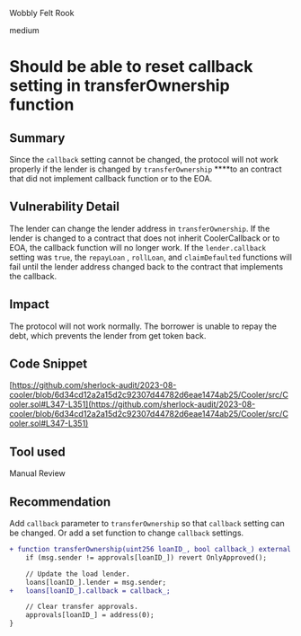 Wobbly Felt Rook

medium

# Should be able to reset callback setting in transferOwnership function
## Summary

Since the `callback` setting cannot be changed, the protocol will not work properly if the lender is changed by `transferOwnership`  ****to an contract that did not implement callback function or to the EOA.

## Vulnerability Detail

The lender can change the lender address in `transferOwnership`. If the lender is changed to a contract that does not inherit CoolerCallback or to EOA, the callback function will no longer work. If the `lender.callback` setting was `true`, the `repayLoan` , `rollLoan`, and `claimDefaulted` functions will fail until the lender address changed back to the contract that implements the callback.

## Impact

The protocol will not work normally. The borrower is unable to repay the debt, which prevents the lender from get token back.

## Code Snippet

[https://github.com/sherlock-audit/2023-08-cooler/blob/6d34cd12a2a15d2c92307d44782d6eae1474ab25/Cooler/src/Cooler.sol#L347-L351](https://github.com/sherlock-audit/2023-08-cooler/blob/6d34cd12a2a15d2c92307d44782d6eae1474ab25/Cooler/src/Cooler.sol#L347-L351)

## Tool used

Manual Review

## Recommendation

Add `callback` parameter to `transferOwnership` so that `callback` setting can be changed. Or add a set function to change `callback` settings.

```diff
+ function transferOwnership(uint256 loanID_, bool callback_) external {
    if (msg.sender != approvals[loanID_]) revert OnlyApproved();

    // Update the load lender.
    loans[loanID_].lender = msg.sender;
+   loans[loanID_].callback = callback_;

    // Clear transfer approvals.
    approvals[loanID_] = address(0);
}
```